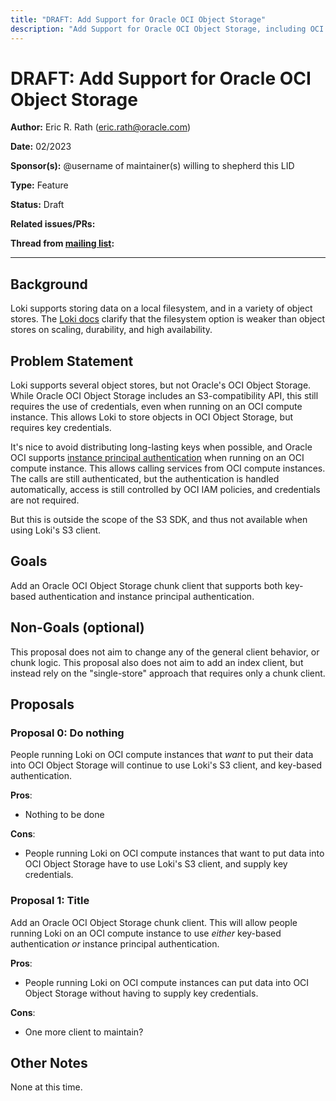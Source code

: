 ```yaml
---
title: "DRAFT: Add Support for Oracle OCI Object Storage"
description: "Add Support for Oracle OCI Object Storage, including OCI IAM instance principal authentication"
---
```


# DRAFT: Add Support for Oracle OCI Object Storage

**Author:** Eric R. Rath (eric.rath@oracle.com)

**Date:** 02/2023

**Sponsor(s):** @username of maintainer(s) willing to shepherd this LID

**Type:** Feature

**Status:** Draft

**Related issues/PRs:**

**Thread from [mailing list](https://groups.google.com/forum/#!forum/lokiproject):**

---

## Background

Loki supports storing data on a local filesystem, and in a variety of object stores.  The [Loki docs](https://grafana.com/docs/loki/v2.7.x/operations/storage/filesystem/) clarify that the filesystem option is weaker than object stores on scaling, durability, and high availability.

## Problem Statement

Loki supports several object stores, but not Oracle's OCI Object Storage.  While Oracle OCI Object Storage includes an S3-compatibility API, this still requires the use of credentials, even when running on an OCI compute instance.  This allows Loki to store objects in OCI Object Storage, but requires key credentials.  

It's nice to avoid distributing long-lasting keys when possible, and Oracle OCI supports [instance principal authentication](https://docs.oracle.com/en-us/iaas/Content/Identity/Tasks/callingservicesfrominstances.htm) when running on an OCI compute instance.  This allows calling services from OCI compute instances.  The calls are still authenticated, but the authentication is handled automatically, access is still controlled by OCI IAM policies, and credentials are not required.

But this is outside the scope of the S3 SDK, and thus not available when using Loki's S3 client.

## Goals

Add an Oracle OCI Object Storage chunk client that supports both key-based authentication and instance principal authentication.

## Non-Goals (optional)

This proposal does not aim to change any of the general client behavior, or chunk logic.  This proposal also does not aim to add an index client, but instead rely on the "single-store" approach that requires only a chunk client.

## Proposals

### Proposal 0: Do nothing

People running Loki on OCI compute instances that _want_ to put their data into OCI Object Storage will continue to use Loki's S3 client, and key-based authentication.

**Pros**:
- Nothing to be done

**Cons**:
- People running Loki on OCI compute instances that want to put data into OCI Object Storage have to use Loki's S3 client, and supply key credentials.

### Proposal 1: Title

Add an Oracle OCI Object Storage chunk client.  This will allow people running Loki on an OCI compute instance to use _either_ key-based authentication _or_ instance principal authentication.

**Pros**:
- People running Loki on OCI compute instances can put data into OCI Object Storage without having to supply key credentials.

**Cons**:
- One more client to maintain?

## Other Notes

None at this time.
